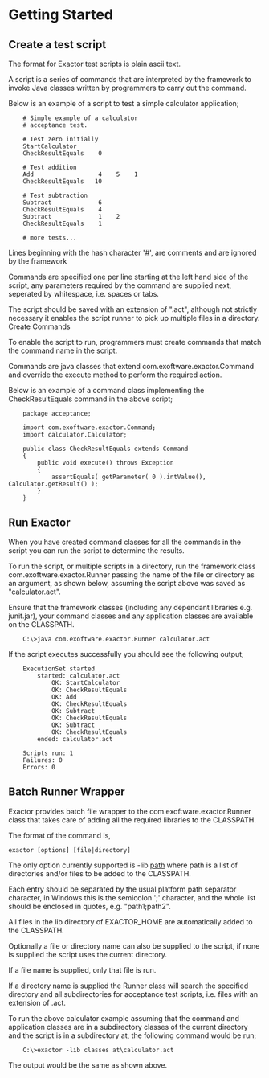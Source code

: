 # Getting Started #
## Create a test script ##

The format for Exactor test scripts is plain ascii text.

A script is a series of commands that are interpreted by the framework to invoke Java classes written by programmers to carry out the command.

Below is an example of a script to test a simple calculator application;

```
    # Simple example of a calculator
    # acceptance test.

    # Test zero initially
    StartCalculator
    CheckResultEquals    0

    # Test addition
    Add                  4    5    1
    CheckResultEquals   10

    # Test subtraction
    Subtract             6
    CheckResultEquals    4
    Subtract             1    2
    CheckResultEquals    1

    # more tests...
```

Lines beginning with the hash character '#', are comments and are ignored by the framework

Commands are specified one per line starting at the left hand side of the script, any parameters required by the command are supplied next, seperated by whitespace, i.e. spaces or tabs.

The script should be saved with an extension of ".act", although not strictly necessary it enables the script runner to pick up multiple files in a directory.
Create Commands

To enable the script to run, programmers must create commands that match the command name in the script.

Commands are java classes that extend com.exoftware.exactor.Command and override the execute method to perform the required action.

Below is an example of a command class implementing the CheckResultEquals command in the above script;

```
    package acceptance;

    import com.exoftware.exactor.Command;
    import calculator.Calculator;

    public class CheckResultEquals extends Command
    {
        public void execute() throws Exception
        {
            assertEquals( getParameter( 0 ).intValue(), Calculator.getResult() );
        }
    }
```

## Run Exactor ##

When you have created command classes for all the commands in the script you can run the script to determine the results.

To run the script, or multiple scripts in a directory, run the framework class com.exoftware.exactor.Runner passing the name of the file or directory as an argument, as shown below, assuming the script above was saved as "calculator.act".

Ensure that the framework classes (including any dependant libraries e.g. junit.jar), your command classes and any application classes are available on the CLASSPATH.

```
    C:\>java com.exoftware.exactor.Runner calculator.act
```

If the script executes successfully you should see the following output;

```
    ExecutionSet started
        started: calculator.act
            OK: StartCalculator
            OK: CheckResultEquals
            OK: Add
            OK: CheckResultEquals
            OK: Subtract
            OK: CheckResultEquals
            OK: Subtract
            OK: CheckResultEquals
        ended: calculator.act

    Scripts run: 1
    Failures: 0
    Errors: 0
```

## Batch Runner Wrapper ##

Exactor provides batch file wrapper to the com.exoftware.exactor.Runner class that takes care of adding all the required libraries to the CLASSPATH.

The format of the command is,

`exactor [options] [file|directory]`

The only option currently supported is -lib [path](path.md) where path is a list of directories and/or files to be added to the CLASSPATH.

Each entry should be separated by the usual platform path separator character, in Windows this is the semicolon ';' character, and the whole list should be enclosed in quotes, e.g. "path1;path2".

All files in the lib directory of EXACTOR\_HOME are automatically added to the CLASSPATH.

Optionally a file or directory name can also be supplied to the script, if none is supplied the script uses the current directory.

If a file name is supplied, only that file is run.

If a directory name is supplied the Runner class will search the specified directory and all subdirectories for acceptance test scripts, i.e. files with an extension of .act.

To run the above calculator example assuming that the command and application classes are in a subdirectory classes of the current directory and the script is in a subdirectory at, the following command would be run;

```
    C:\>exactor -lib classes at\calculator.act
```

The output would be the same as shown above.